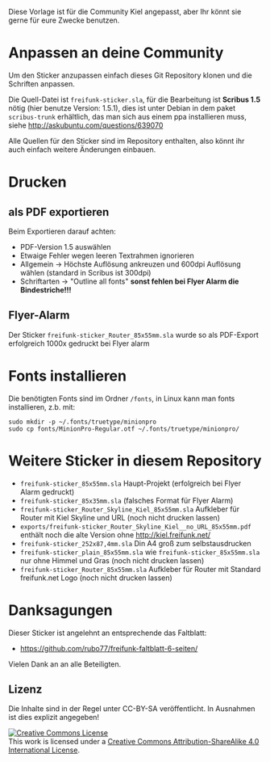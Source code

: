 Diese Vorlage ist für die Community Kiel angepasst, aber Ihr könnt sie gerne für eure Zwecke benutzen.

# Anpassen an deine Community
Um den Sticker anzupassen einfach dieses Git Repository klonen und die Schriften anpassen. 

Die Quell-Datei ist `freifunk-sticker.sla`, für die Bearbeitung ist **Scribus 1.5** nötig (hier benutze Version: 1.5.1), dies ist unter Debian in dem paket `scribus-trunk` erhältlich, das man sich aus einem ppa installieren muss, siehe http://askubuntu.com/questions/639070

Alle Quellen für den Sticker sind im Repository enthalten, also könnt ihr auch einfach weitere Änderungen einbauen.

# Drucken

## als PDF exportieren
Beim Exportieren darauf achten:
* PDF-Version 1.5 auswählen
* Etwaige Fehler wegen leeren Textrahmen ignorieren
* Allgemein -> Höchste Auflösung ankreuzen und 600dpi Auflösung wählen (standard in Scribus ist 300dpi)
* Schriftarten -> "Outline all fonts" **sonst fehlen bei Flyer Alarm die Bindestriche!!!**

## Flyer-Alarm
Der Sticker `freifunk-sticker_Router_85x55mm.sla` wurde so als PDF-Export erfolgreich 1000x gedruckt bei Flyer alarm

# Fonts installieren
Die benötigten Fonts sind im Ordner `/fonts`, in Linux kann man fonts installieren, z.b. mit:

	sudo mkdir -p ~/.fonts/truetype/minionpro
	sudo cp fonts/MinionPro-Regular.otf ~/.fonts/truetype/minionpro/

# Weitere Sticker in diesem Repository

* `freifunk-sticker_85x55mm.sla` Haupt-Projekt (erfolgreich bei Flyer Alarm gedruckt)
* `freifunk-sticker_85x35mm.sla` (falsches Format für Flyer Alarm)
* `freifunk-sticker_Router_Skyline_Kiel_85x55mm.sla` Aufkleber für Router mit Kiel Skyline und URL (noch nicht drucken lassen)
 * `exports/freifunk-sticker_Router_Skyline_Kiel__no_URL_85x55mm.pdf` enthält noch die alte Version ohne http://kiel.freifunk.net/
* `freifunk-sticker_252x87,4mm.sla` Din A4 groß zum selbstausdrucken
* `freifunk-sticker_plain_85x55mm.sla` wie `freifunk-sticker_85x55mm.sla` nur ohne Himmel und Gras (noch nicht drucken lassen)
* `freifunk-sticker_Router_85x55mm.sla` Aufkleber für Router mit Standard freifunk.net Logo (noch nicht drucken lassen)

# Danksagungen
Dieser Sticker ist angelehnt an entsprechende das Faltblatt:

 * https://github.com/rubo77/freifunk-faltblatt-6-seiten/
 
Vielen Dank an an alle Beteiligten.
 
Lizenz
------
Die Inhalte sind in der Regel unter CC-BY-SA veröffentlicht. In Ausnahmen ist dies explizit angegeben!

<a rel="license" href="http://creativecommons.org/licenses/by-sa/4.0/"><img alt="Creative Commons License" style="border-width:0" src="https://i.creativecommons.org/l/by-sa/4.0/88x31.png" /></a><br />This work is licensed under a <a rel="license" href="http://creativecommons.org/licenses/by-sa/4.0/">Creative Commons Attribution-ShareAlike 4.0 International License</a>.

